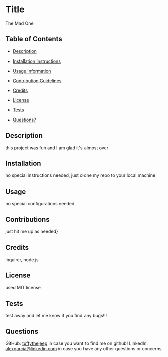 
# Title
The Mad One

## Table of Contents

- [Description](#my-description)

- [Installation Instructions](#my-installation)

- [Usage Information](#my-usage)

- [Contribution Guidelines](#my-contributions)

- [Credits](#my-credits)

- [License](#my-license)

- [Tests](#my-tests)

- [Questions?](#my-questions)

## Description <a name="my-description"></a>
this project was fun and I am glad it's almost over

## Installation <a name="my-installation"></a>
no special instructions needed, just clone my repo to your local machine

## Usage <a name="my-usage"></a>
no special configurations needed

## Contributions <a name="my-contributions"></a>
just hit me up as needed}

## Credits <a name="my-credits"></a>
inquirer, node.js

## License <a name="my-license"></a>
used MIT license

## Tests <a name="my-tests"></a>
test away and let me know if you find any bugs!!!

## Questions <a name="my-questions"></a>
GitHub: <a href="https://github.com/tuffythejeep">tuffythejeep</a> in case you want to find me on github!
LinkedIn: <a href="alexgarcia@linkedin.com">alexgarcia@linkedin.com</a> in case you have any other questions or concerns.
    